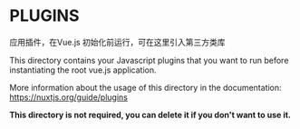 # PLUGINS

应用插件，在Vue.js 初始化前运行，可在这里引入第三方类库

This directory contains your Javascript plugins that you want to run before instantiating the root vue.js application.

More information about the usage of this directory in the documentation:
https://nuxtjs.org/guide/plugins

**This directory is not required, you can delete it if you don't want to use it.**
